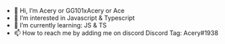 - 👋 Hi, I’m Acery or GG101xAcery or Ace
- 👀 I’m interested in Javascript & Typescript
- 🌱 I’m currently learning: JS & TS
- 📫 How to reach me by adding me on discord Discord Tag: Acery#1938
